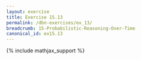 ```yaml
---
layout: exercise
title: Exercise 15.13
permalink: /dbn-exercises/ex_13/
breadcrumb: 15-Probabilistic-Reasoning-Over-Time
canonical_id: ex15.13
---
```


{% include mathjax_support %}
